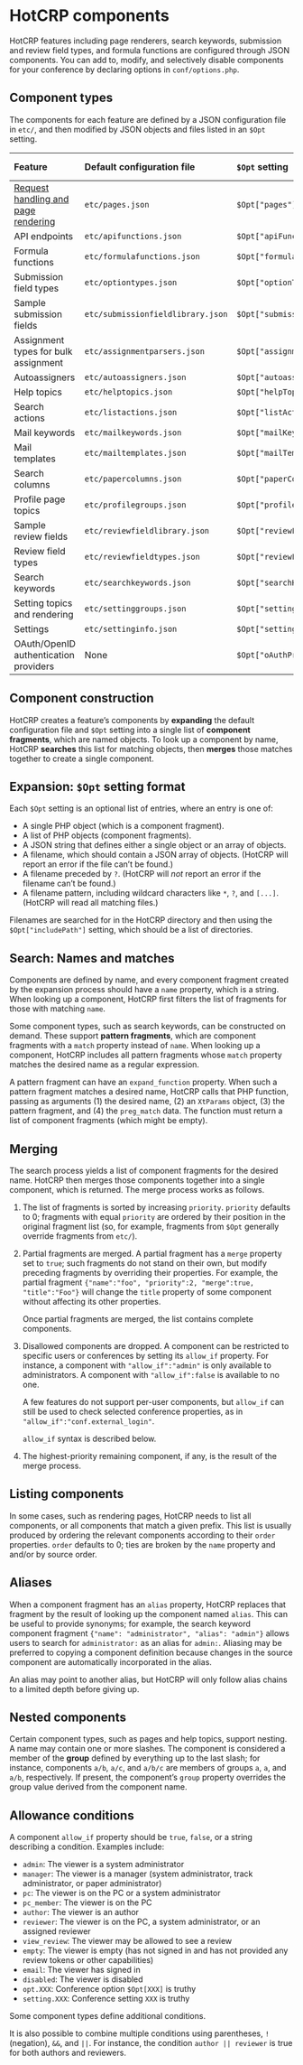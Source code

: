 # HotCRP components

HotCRP features including page renderers, search keywords, submission and
review field types, and formula functions are configured through JSON
components. You can add to, modify, and selectively disable components for
your conference by declaring options in `conf/options.php`.

## Component types

The components for each feature are defined by a JSON configuration file in
`etc/`, and then modified by JSON objects and files listed in an `$Opt`
setting.

| Feature                                | Default configuration file    | `$Opt` setting            | Match? | User `allow_if`? | Nested? |
|:---------------------------------------|:------------------------------|:--------------------------|---|---|---|
| [Request handling and page rendering](./pages.md) | `etc/pages.json`   | `$Opt["pages"]`           |   | ✓ | ✓ |
| API endpoints                          | `etc/apifunctions.json`       | `$Opt["apiFunctions"]`    |   | ✓ |   |
| Formula functions                      | `etc/formulafunctions.json`   | `$Opt["formulaFunctions"]` |  | ✓ |   |
| Submission field types                 | `etc/optiontypes.json`        | `$Opt["optionTypes"]`     |   |   |   |
| Sample submission fields       | `etc/submissionfieldlibrary.json` | `$Opt["submissionFieldLibraries"]` |   |   |   |
| Assignment types for bulk assignment   | `etc/assignmentparsers.json`  | `$Opt["assignmentParsers"]` |   | ✓ |   |
| Autoassigners                          | `etc/autoassigners.json`      | `$Opt["autoassigners"]`   |   | ✓ |   |
| Help topics                            | `etc/helptopics.json`         | `$Opt["helpTopics"]`      |   | ✓ | ✓ |
| Search actions                         | `etc/listactions.json`        | `$Opt["listActions"]`     |   | ✓ |   |
| Mail keywords                          | `etc/mailkeywords.json`       | `$Opt["mailKeywords"]`    | ✓ | ✓ |   |
| Mail templates                         | `etc/mailtemplates.json`      | `$Opt["mailTemplates"]`   |   | ✓ |   |
| Search columns                         | `etc/papercolumns.json`       | `$Opt["paperColumns"]`    | ✓ | ✓ |   |
| Profile page topics                    | `etc/profilegroups.json`      | `$Opt["profileGroups"]`   |   | ✓ | ✓ |
| Sample review fields                   | `etc/reviewfieldlibrary.json` | `$Opt["reviewFieldLibraries"]` |   | ✓ |   |
| Review field types                     | `etc/reviewfieldtypes.json`   | `$Opt["reviewFieldTypes"]` |  |   |   |
| Search keywords                        | `etc/searchkeywords.json`     | `$Opt["searchKeywords"]`  | ✓ | ✓ |   |
| Setting topics and rendering           | `etc/settinggroups.json`      | `$Opt["settingGroups"]`   |   | ✓ | ✓ |
| Settings                               | `etc/settinginfo.json`        | `$Opt["settingInfo"]`     |   | ✓ |   |
| OAuth/OpenID authentication providers  | None                          | `$Opt["oAuthProviders"]`  |   |   |   |

## Component construction

HotCRP creates a feature’s components by **expanding** the default
configuration file and `$Opt` setting into a single list of **component
fragments**, which are named objects. To look up a component by name, HotCRP
**searches** this list for matching objects, then **merges** those matches
together to create a single component.

## Expansion: `$Opt` setting format

Each `$Opt` setting is an optional list of entries, where an entry is one of:

* A single PHP object (which is a component fragment).
* A list of PHP objects (component fragments).
* A JSON string that defines either a single object or an array of objects.
* A filename, which should contain a JSON array of objects.
  (HotCRP will report an error if the file can’t be found.)
* A filename preceded by `?`. (HotCRP will *not* report an error if the
  filename can’t be found.)
* A filename pattern, including wildcard characters like `*`, `?`, and
  `[...]`. (HotCRP will read all matching files.)

Filenames are searched for in the HotCRP directory and then using the
`$Opt["includePath"]` setting, which should be a list of directories.

## Search: Names and matches

Components are defined by name, and every component fragment created by the
expansion process should have a `name` property, which is a string. When looking
up a component, HotCRP first filters the list of fragments for those with
matching `name`.

Some component types, such as search keywords, can be constructed on demand.
These support **pattern fragments**, which are component fragments with a
`match` property instead of `name`. When looking up a component, HotCRP
includes all pattern fragments whose `match` property matches the desired name
as a regular expression.

A pattern fragment can have an `expand_function` property. When such a pattern
fragment matches a desired name, HotCRP calls that PHP function, passing as
arguments (1) the desired name, (2) an `XtParams` object, (3) the pattern
fragment, and (4) the `preg_match` data. The function must return a list of
component fragments (which might be empty).

## Merging

The search process yields a list of component fragments for the desired name.
HotCRP then merges those components together into a single component, which is
returned. The merge process works as follows.

1. The list of fragments is sorted by increasing `priority`. `priority`
   defaults to 0; fragments with equal `priority` are ordered by their
   position in the original fragment list (so, for example, fragments from
   `$Opt` generally override fragments from `etc/`).

2. Partial fragments are merged. A partial fragment has a `merge` property set
   to `true`; such fragments do not stand on their own, but modify preceding
   fragments by overriding their properties. For example, the partial fragment
   `{"name":"foo", "priority":2, "merge":true, "title":"Foo"}` will change the
   `title` property of some component without affecting its other properties.

    Once partial fragments are merged, the list contains complete components.

3. Disallowed components are dropped. A component can be restricted to
   specific users or conferences by setting its `allow_if` property. For
   instance, a component with `"allow_if":"admin"` is only available to
   administrators. A component with `"allow_if":false` is available to no one.

    A few features do not support per-user components, but `allow_if` can
    still be used to check selected conference properties, as in
    `"allow_if":"conf.external_login"`.

    `allow_if` syntax is described below.

4. The highest-priority remaining component, if any, is the result of the
   merge process.

## Listing components

In some cases, such as rendering pages, HotCRP needs to list all components,
or all components that match a given prefix. This list is usually produced by
ordering the relevant components according to their `order` properties.
`order` defaults to 0; ties are broken by the `name` property and and/or by
source order.

## Aliases

When a component fragment has an `alias` property, HotCRP replaces that
fragment by the result of looking up the component named `alias`. This can be
useful to provide synonyms; for example, the search keyword component fragment
`{"name": "administrator", "alias": "admin"}` allows users to search for
`administrator:` as an alias for `admin:`. Aliasing may be preferred to
copying a component definition because changes in the source component are
automatically incorporated in the alias.

An alias may point to another alias, but HotCRP will only follow alias chains
to a limited depth before giving up.

## Nested components

Certain component types, such as pages and help topics, support nesting. A
name may contain one or more slashes. The component is considered a member of
the **group** defined by everything up to the last slash; for instance,
components `a/b`, `a/c`, and `a/b/c` are members of groups `a`, `a`, and
`a/b`, respectively. If present, the component’s `group` property overrides
the group value derived from the component name.

## Allowance conditions

A component `allow_if` property should be `true`, `false`, or a string
describing a condition. Examples include:

* `admin`: The viewer is a system administrator
* `manager`: The viewer is a manager (system administrator, track
  administrator, or paper administrator)
* `pc`: The viewer is on the PC or a system administrator
* `pc_member`: The viewer is on the PC
* `author`: The viewer is an author
* `reviewer`: The viewer is on the PC, a system administrator, or an assigned
  reviewer
* `view_review`: The viewer may be allowed to see a review
* `empty`: The viewer is empty (has not signed in and has not provided any
  review tokens or other capabilities)
* `email`: The viewer has signed in
* `disabled`: The viewer is disabled
* `opt.XXX`: Conference option `$Opt[XXX]` is truthy
* `setting.XXX`: Conference setting `XXX` is truthy

Some component types define additional conditions.

It is also possible to combine multiple conditions using parentheses, `!`
(negation), `&&`, and `||`. For instance, the condition `author || reviewer`
is true for both authors and reviewers.
